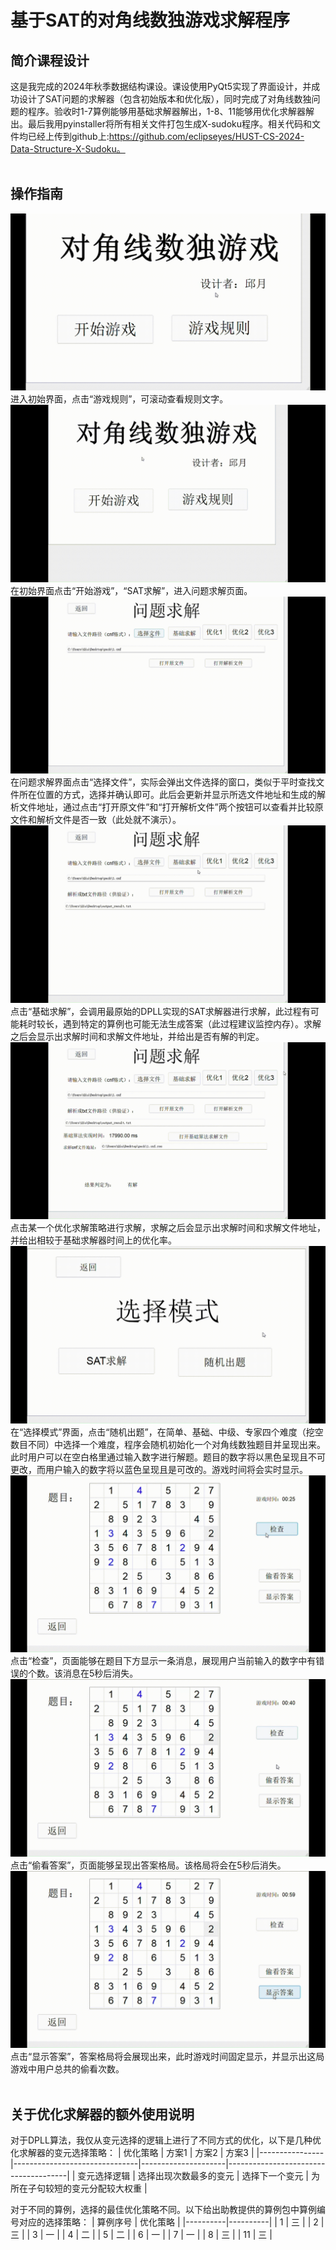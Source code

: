 # 基于SAT的对角线数独游戏求解程序

## 简介课程设计
这是我完成的2024年秋季数据结构课设。课设使用PyQt5实现了界面设计，并成功设计了SAT问题的求解器（包含初始版本和优化版），同时完成了对角线数独问题的程序。验收时1-7算例能够用基础求解器解出，1-8、11能够用优化求解器解出。最后我用pyinstaller将所有相关文件打包生成X-sudoku程序。相关代码和文件均已经上传到github上:https://github.com/eclipseyes/HUST-CS-2024-Data-Structure-X-Sudoku。
<br>
<br>
## 操作指南
![示例 1](./manual_gif/1.gif)
进入初始界面，点击“游戏规则”，可滚动查看规则文字。
<br>
![示例 2](./manual_gif/2.gif)
在初始界面点击“开始游戏”，“SAT求解”，进入问题求解页面。
<br>
![示例 3](./manual_gif/3.gif)
在问题求解界面点击“选择文件”，实际会弹出文件选择的窗口，类似于平时查找文件所在位置的方式，选择并确认即可。此后会更新并显示所选文件地址和生成的解析文件地址，通过点击“打开原文件”和“打开解析文件”两个按钮可以查看并比较原文件和解析文件是否一致（此处就不演示）。
<br>
![示例 4](./manual_gif/4.gif)
点击“基础求解”，会调用最原始的DPLL实现的SAT求解器进行求解，此过程有可能耗时较长，遇到特定的算例也可能无法生成答案（此过程建议监控内存）。求解之后会显示出求解时间和求解文件地址，并给出是否有解的判定。
<br>
![示例 5](./manual_gif/5.gif)
点击某一个优化求解策略进行求解，求解之后会显示出求解时间和求解文件地址，并给出相较于基础求解器时间上的优化率。
<br>
![示例 6](./manual_gif/6.gif)
在“选择模式”界面，点击“随机出题”，在简单、基础、中级、专家四个难度（挖空数目不同）中选择一个难度，程序会随机初始化一个对角线数独题目并呈现出来。此时用户可以在空白格里通过输入数字进行解题。题目的数字将以黑色呈现且不可更改，而用户输入的数字将以蓝色呈现且是可改的。游戏时间将会实时显示。
<br>
![示例 7](./manual_gif/7.gif)
点击“检查”，页面能够在题目下方显示一条消息，展现用户当前输入的数字中有错误的个数。该消息在5秒后消失。
<br>
![示例 8](./manual_gif/8.gif)
点击“偷看答案”，页面能够呈现出答案格局。该格局将会在5秒后消失。
<br>
![示例 9](./manual_gif/9.gif)
点击“显示答案”，答案格局将会展现出来，此时游戏时间固定显示，并显示出这局游戏中用户总共的偷看次数。
<br>
<br>
## 关于优化求解器的额外使用说明
对于DPLL算法，我仅从变元选择的逻辑上进行了不同方式的优化，以下是几种优化求解器的变元选择策略：
| 优化策略       | 方案1                         | 方案2               | 方案3                                |
|----------------|-------------------------------|---------------------|--------------------------------------|
| 变元选择逻辑   | 选择出现次数最多的变元         | 选择下一个变元      | 为所在子句较短的变元分配较大权重     |


对于不同的算例，选择的最佳优化策略不同。以下给出助教提供的算例包中算例编号对应的选择策略：
| 算例序号 | 优化策略 |
|----------|----------|
|     1    |     三    |
|     2    |     三    |
|     3    |     一    |
|     4    |     二    |
|     5    |     二    |
|     6    |     一    |
|     7    |     一    |
|     8    |     三    |
|     11   |     三    |

